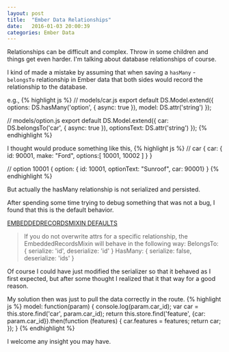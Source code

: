 ```yaml
---
layout: post
title:  "Ember Data Relationships"
date:   2016-01-03 20:00:39
categories: Ember Data
---
```

Relationships can be difficult and complex. Throw in some children and things get even harder. I'm talking about database relationships of course.

I kind of made a mistake by assuming that when saving a `hasMany` - `belongsTo` relationship in Ember data that both sides would record the relationship to the database.

e.g.,
{% highlight js %}
// models/car.js
export default DS.Model.extend({
	options: DS.hasMany('option', { async: true }),
	model: DS.attr('string')
});

// models/option.js
export default DS.Model.extend({
  car: DS.belongsTo('car', { async: true }),
  optionsText: DS.attr('string')
});
{% endhighlight %}

I thought would produce something like this,
{% highlight js %}
// car
{ car:
	{ id: 90001, make: "Ford", options:[ 10001, 10002 ] }
}

// option 10001
{ option:
	{ id: 10001, optionText: "Sunroof", car: 90001}
}
{% endhighlight %}

But actually the hasMany relationship is not serialized and persisted.

After spending some time trying to debug something that was not a bug, I found that this is the default behavior.

[EMBEDDEDRECORDSMIXIN DEFAULTS](http://emberjs.com/api/data/classes/DS.EmbeddedRecordsMixin.html#toc_embeddedrecordsmixin-defaults)

>If you do not overwrite attrs for a specific relationship, the EmbeddedRecordsMixin will behave in the following way:
BelongsTo: { serialize: 'id', deserialize: 'id' } HasMany: { serialize: false, deserialize: 'ids' }

Of course I could have just modified the serializer so that it behaved as I first expected, but after some thought I realized that it that way for a good reason.

My solution then was just to pull the data correctly in the route.
{% highlight js %}
model: function(param) {
    console.log(param.car_id);
    var car = this.store.find('car', param.car_id);
    return this.store.find('feature', {car: param.car_id}).then(function (features) {
    	car.features = features;
    	return car;
    });
}
{% endhighlight %}

I welcome any insight you may have.